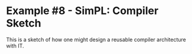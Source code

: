 # Example #8 - SimPL: Compiler Sketch

This is a sketch of how one might design a reusable compiler architecture with IT.
